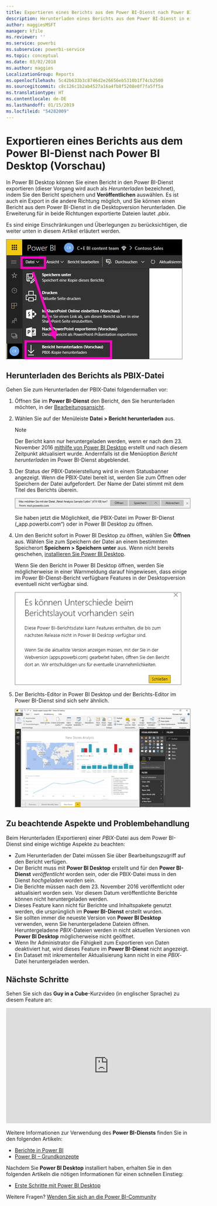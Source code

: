 ```yaml
---
title: Exportieren eines Berichts aus dem Power BI-Dienst nach Power BI Desktop (Vorschau)
description: Herunterladen eines Berichts aus dem Power BI-Dienst in eine Power BI Desktop-Datei
author: maggiesMSFT
manager: kfile
ms.reviewer: ''
ms.service: powerbi
ms.subservice: powerbi-service
ms.topic: conceptual
ms.date: 03/02/2018
ms.author: maggies
LocalizationGroup: Reports
ms.openlocfilehash: 5c42b633b3c8746d2e26656eb5310b1f74cb2500
ms.sourcegitcommit: c8c126c1b2ab4527a16a4fb8f5208e0f7fa5ff5a
ms.translationtype: HT
ms.contentlocale: de-DE
ms.lasthandoff: 01/15/2019
ms.locfileid: "54282009"
---
```

# <a name="export-a-report-from-power-bi-service-to-desktop-preview"></a>Exportieren eines Berichts aus dem Power BI-Dienst nach Power BI Desktop (Vorschau)
In Power BI Desktop können Sie einen Bericht in den Power BI-Dienst exportieren (dieser Vorgang wird auch als *Herunterladen* bezeichnet), indem Sie den Bericht speichern und **Veröffentlichen** auswählen. Es ist auch ein Export in die andere Richtung möglich, und Sie können einen Bericht aus dem Power BI-Dienst in die Desktopversion herunterladen. Die Erweiterung für in beide Richtungen exportierte Dateien lautet *.pbix*.

Es sind einige Einschränkungen und Überlegungen zu berücksichtigen, die weiter unten in diesem Artikel erläutert werden.

![Dropdownliste mit Dateien](media/service-export-to-pbix/power-bi-file-export.png)

## <a name="download-the-report-as-a-pbix"></a>Herunterladen des Berichts als PBIX-Datei
Gehen Sie zum Herunterladen der PBIX-Datei folgendermaßen vor:

1. Öffnen Sie im **Power BI-Dienst** den Bericht, den Sie herunterladen möchten, in der [Bearbeitungsansicht](consumer/end-user-reading-view.md).
2. Wählen Sie auf der Menüleiste **Datei > Bericht herunterladen** aus.
   
   > [!NOTE]
   > Der Bericht kann nur heruntergeladen werden, wenn er nach dem 23. November 2016 [mithilfe von Power BI Desktop](guided-learning/publishingandsharing.yml?tutorial-step=2) erstellt und nach diesem Zeitpunkt aktualisiert wurde. Andernfalls ist die Menüoption *Bericht herunterladen* im Power BI-Dienst abgeblendet.
   > 
   > 
3. Der Status der PBIX-Dateierstellung wird in einem Statusbanner angezeigt. Wenn die PBIX-Datei bereit ist, werden Sie zum Öffnen oder Speichern der Datei aufgefordert. Der Name der Datei stimmt mit dem Titel des Berichts überein.
   
    ![Öffnen, speichern oder Abbrechen](media/service-export-to-pbix/power-bi-save-pbix.png)
   
    Sie haben jetzt die Möglichkeit, die PBIX-Datei im Power BI-Dienst („app.powerbi.com“) oder in Power BI Desktop zu öffnen.     
4. Um den Bericht sofort in Power BI Desktop zu öffnen, wählen Sie **Öffnen** aus. Wählen Sie zum Speichern der Datei an einem bestimmten Speicherort **Speichern > Speichern unter** aus. Wenn nicht bereits geschehen, [installieren Sie Power BI Desktop](desktop-get-the-desktop.md).
   
    Wenn Sie den Bericht in Power BI Desktop öffnen, werden Sie möglicherweise in einer Warnmeldung darauf hingewiesen, dass einige im Power BI-Dienst-Bericht verfügbare Features in der Desktopversion eventuell nicht verfügbar sind.
   
    ![Dialogfeld „Warnung“](media/service-export-to-pbix/power-bi-export-to-pbix_2.png)

5. Der Berichts-Editor in Power BI Desktop und der Berichts-Editor im Power BI-Dienst sind sich sehr ähnlich.  
   
    ![Berichts-Editor in Desktop](media/service-export-to-pbix/power-bi-desktop.png)

## <a name="considerations-and-troubleshooting"></a>Zu beachtende Aspekte und Problembehandlung
Beim Herunterladen (Exportieren) einer *PBIX*-Datei aus dem Power BI-Dienst sind einige wichtige Aspekte zu beachten:

* Zum Herunterladen der Datei müssen Sie über Bearbeitungszugriff auf den Bericht verfügen.
* Der Bericht muss mit **Power BI Desktop** erstellt und für den **Power BI-Dienst** *veröffentlicht* worden sein, oder die PBIX-Datei muss in den Dienst *hochgeladen* worden sein.
* Die Berichte müssen nach dem 23. November 2016 veröffentlicht oder aktualisiert worden sein. Vor diesem Datum veröffentlichte Berichte können nicht heruntergeladen werden.
* Dieses Feature kann nicht für Berichte und Inhaltspakete genutzt werden, die ursprünglich im **Power BI-Dienst** erstellt wurden.
* Sie sollten immer die neueste Version von **Power BI Desktop** verwenden, wenn Sie heruntergeladene Dateien öffnen. Heruntergeladene *PBIX*-Dateien werden in nicht aktuellen Versionen von **Power BI Desktop** möglicherweise nicht geöffnet.
* Wenn Ihr Administrator die Fähigkeit zum Exportieren von Daten deaktiviert hat, wird dieses Feature im **Power BI-Dienst** nicht angezeigt.
* Ein Dataset mit inkrementeller Aktualisierung kann nicht in eine *PBIX*-Datei heruntergeladen werden.

## <a name="next-steps"></a>Nächste Schritte
Sehen Sie sich das **Guy in a Cube**-Kurzvideo (in englischer Sprache) zu diesem Feature an:

<iframe width="560" height="315" src="https://www.youtube.com/embed/ymWqU5jiUl0" frameborder="0" allowfullscreen></iframe>

Weitere Informationen zur Verwendung des **Power BI-Diensts** finden Sie in den folgenden Artikeln:

* [Berichte in Power BI](consumer/end-user-reports.md)
* [Power BI – Grundkonzepte](consumer/end-user-basic-concepts.md)

Nachdem Sie **Power BI Desktop** installiert haben, erhalten Sie in den folgenden Artikeln die nötigen Informationen für einen schnellen Einstieg:

* [Erste Schritte mit Power BI Desktop](desktop-getting-started.md)

Weitere Fragen? [Wenden Sie sich an die Power BI-Community](http://community.powerbi.com/)   


